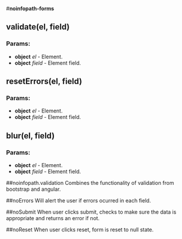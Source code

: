 

<!-- Start noinfopath-forms.js -->

#**noinfopath-forms**

## validate(el, field)

### Params:

* **object** *el* - Element.
* **object** *field* - Element field.

## resetErrors(el, field)

### Params:

* **object** *el* - Element.
* **object** *field* - Element field.

## blur(el, field)

### Params:

* **object** *el* - Element.
* **object** *field* - Element field.

##noinfopath.validation
Combines the functionality of validation from bootstrap and angular.

##noErrors
Will alert the user if errors ocurred in each field.

##noSubmit
When user clicks submit, checks to make sure the data is appropriate and returns an error if not.

##noReset
When user clicks reset, form is reset to null state.

<!-- End noinfopath-forms.js -->

